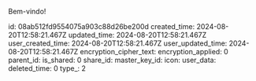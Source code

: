 Bem-vindo!

id: 08ab512fd9554075a903c88d26be200d
created_time: 2024-08-20T12:58:21.467Z
updated_time: 2024-08-20T12:58:21.467Z
user_created_time: 2024-08-20T12:58:21.467Z
user_updated_time: 2024-08-20T12:58:21.467Z
encryption_cipher_text: 
encryption_applied: 0
parent_id: 
is_shared: 0
share_id: 
master_key_id: 
icon: 
user_data: 
deleted_time: 0
type_: 2